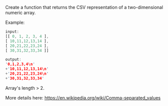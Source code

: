 Create a function that returns the CSV representation of a two-dimensional numeric array.

Example:
```rust
input:
[[ 0, 1, 2, 3, 4 ],
[ 10,11,12,13,14 ],
[ 20,21,22,23,24 ],
[ 30,31,32,33,34 ]]

output:
'0,1,2,3,4\n'
+'10,11,12,13,14\n'
+'20,21,22,23,24\n'
+'30,31,32,33,34'
```

Array's length > 2.

More details here: https://en.wikipedia.org/wiki/Comma-separated_values
